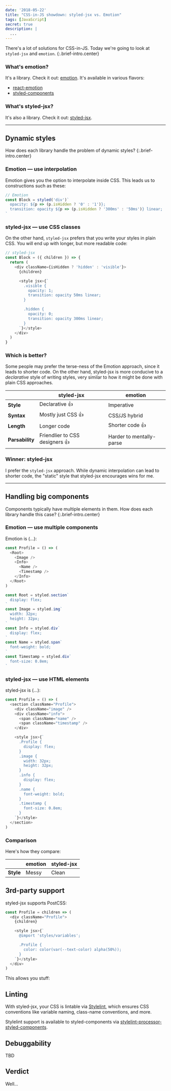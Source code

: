 ```yaml
---
date: '2018-05-22'
title: "CSS-in-JS showdown: styled-jsx vs. Emotion"
tags: [JavaScript]
secret: true
description: |
  ...
---
```


There's a lot of solutions for CSS-in-JS. Today we're going to look at `styled-jsx` and `emotion`.
{:.brief-intro.center}

### What's emotion?

It's a library. Check it out: [emotion]. It's available in various flavors:

* [react-emotion]
* [styled-components]

### What's styled-jsx?

It's also a library. Check it out: [styled-jsx].

---

## Dynamic styles

How does each library handle the problem of dynamic styles?
{:.brief-intro.center}

### Emotion — use interpolation

Emotion gives you the option to interpolate inside CSS. This leads us to constructions such as these:

```js
// Emotion
const Block = styled('div')`
  opacity: ${p => (p.isHidden ? '0' : '1')};
  transition: opacity ${p => (p.isHidden ? '300ms' : '50ms')} linear;
`
```

### styled-jsx — use CSS classes

On the other hand, `styled-jsx` prefers that you write your styles in plain CSS. You will end up with longer, but more readable code:

```js
// styled-jsx
const Block = ({ children }) => {
  return (
    <div className={isHidden ? 'hidden' : 'visible'}>
      {children}

      <style jsx>{`
        .visible {
          opacity: 1;
          transition: opacity 50ms linear;
        }

        .hidden {
          opacity: 0;
          transition: opacity 300ms linear;
        }
      `}</style>
    </div>
  )
}
```

### Which is better?

Some people may prefer the terse-ness of the Emotion approach, since it leads to shorter code. On the other hand, styled-jsx is more conducive to a _declarative_ style of writing styles, very similar to how it might be done with plain CSS approaches.

|                 | styled-jsx                       | emotion                  |
| --------------- | -------------------------------- | ------------------------ |
| **Style**       | Declarative :+1:                 | Imperative               |
| **Syntax**      | Mostly just CSS :+1:             | CSS/JS hybrid            |
| **Length**      | Longer code                      | Shorter code :+1:        |
| **Parsability** | Friendlier to CSS designers :+1: | Harder to mentally-parse |

### Winner: styled-jsx

I prefer the `styled-jsx` approach. While dynamic interpolation can lead to shorter code, the "static" style that styled-jsx encourages wins for me.

---

## Handling big components

Components typically have multiple elements in them. How does each library handle this case?
{:.brief-intro.center}

### Emotion — use multiple components

Emotion is (...):

```js
const Profile = () => (
  <Root>
    <Image />
    <Info>
      <Name />
      <Timestamp />
    </Info>
  </Root>
)

const Root = styled.section`
  display: flex;
`
const Image = styled.img`
  width: 32px;
  height: 32px;
`
const Info = styled.div`
  display: flex;
`
const Name = styled.span`
  font-weight: bold;
`
const Timestamp = styled.div`
  font-size: 0.8em;
`
```

### styled-jsx — use HTML elements

styled-jsx is (...):

```js
const Profile = () => (
  <section className="Profile">
    <div className="image" />
    <div className="info">
      <span className="name" />
      <span className="timestamp" />
    </div>

    <style jsx>{`
      .Profile {
        display: flex;
      }
      .image {
        width: 32px;
        height: 32px;
      }
      .info {
        display: flex;
      }
      .name {
        font-weight: bold;
      }
      .timestamp {
        font-size: 0.8em;
      }
    `}</style>
  </section>
)
```

### Comparison

Here's how they compare:

|           | emotion | styled-jsx |
| --------- | ------- | ---------- |
| **Style** | Messy   | Clean      |

## 3rd-party support

styled-jsx supports PostCSS:

```js
const Profile = children => (
  <div className="Profile">
    {children}

    <style jsx>{`
      @import 'styles/variables';

      .Profile {
        color: color(var(--text-color) alpha(50%));
      }
    `}</style>
  </div>
)
```

This allows you stuff:

## Linting

With styled-jsx, your CSS is lintable via [Stylelint], which ensures CSS conventions like variable naming, class-name conventions, and more.

Stylelint support is available to styled-components via [stylelint-processor-styled-components].

## Debuggability

TBD

## Verdict

Well...

[stylelint]: https://github.com/stylelint/stylelint
[stylelint-processor-styled-components]: https://github.com/styled-components/stylelint-processor-styled-components
[styled-components]: https://github.com/styled-components
[styled-jsx]: https://github.com/zeit/styled-jsx
[emotion]: http://emotion.sh/
[react-emotion]: https://www.npmjs.com/package/react-emotion
